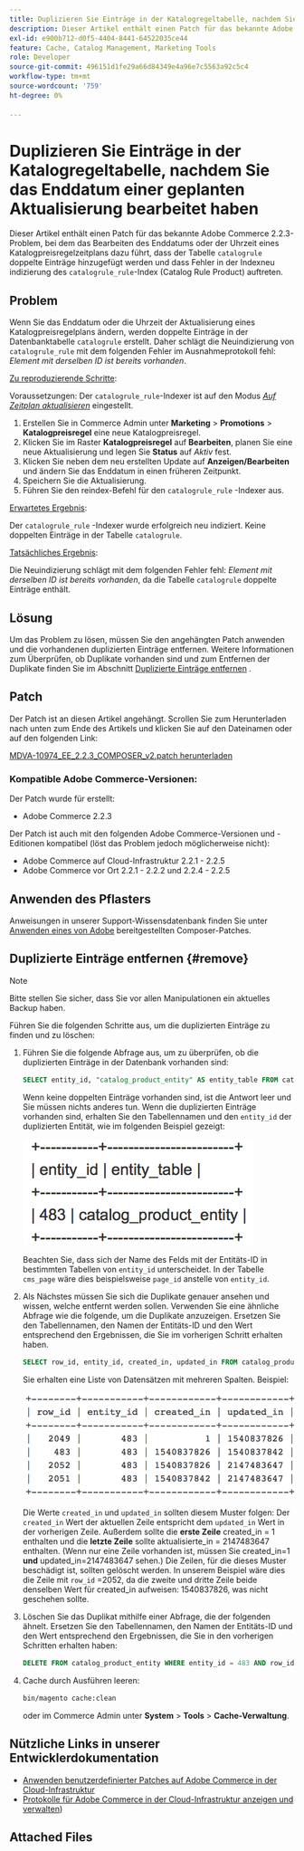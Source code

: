 ```yaml
---
title: Duplizieren Sie Einträge in der Katalogregeltabelle, nachdem Sie das Enddatum einer geplanten Aktualisierung bearbeitet haben
description: Dieser Artikel enthält einen Patch für das bekannte Adobe Commerce 2.2.3-Problem, bei dem das Bearbeiten des Enddatums oder der Uhrzeit eines Katalogpreisregelzeitplans dazu führt, dass der Tabelle "Katalogregel"doppelte Einträge hinzugefügt werden und Fehler in der Indexneu indizierung "catalogregel_rule"(Katalogregelprodukt) auftreten.
exl-id: e900b712-d0f5-4404-8441-64522035ce44
feature: Cache, Catalog Management, Marketing Tools
role: Developer
source-git-commit: 496151d1fe29a66d84349e4a96e7c5563a92c5c4
workflow-type: tm+mt
source-wordcount: '759'
ht-degree: 0%

---
```


# Duplizieren Sie Einträge in der Katalogregeltabelle, nachdem Sie das Enddatum einer geplanten Aktualisierung bearbeitet haben

Dieser Artikel enthält einen Patch für das bekannte Adobe Commerce 2.2.3-Problem, bei dem das Bearbeiten des Enddatums oder der Uhrzeit eines Katalogpreisregelzeitplans dazu führt, dass der Tabelle `catalogrule` doppelte Einträge hinzugefügt werden und dass Fehler in der Indexneu indizierung des `catalogrule_rule`-Index (Catalog Rule Product) auftreten.

## Problem

Wenn Sie das Enddatum oder die Uhrzeit der Aktualisierung eines Katalogpreisregelplans ändern, werden doppelte Einträge in der Datenbanktabelle `catalogrule` erstellt. Daher schlägt die Neuindizierung von `catalogrule_rule` mit dem folgenden Fehler im Ausnahmeprotokoll fehl: *Element mit derselben ID ist bereits vorhanden*.

<u>Zu reproduzierende Schritte</u>:

Voraussetzungen: Der `catalogrule_rule`-Indexer ist auf den Modus *[Auf Zeitplan aktualisieren](https://experienceleague.adobe.com/docs/commerce-operations/implementation-playbook/best-practices/maintenance/indexer-configuration.html)* eingestellt.

1. Erstellen Sie in Commerce Admin unter **Marketing** > **Promotions** > **Katalogpreisregel** eine neue Katalogpreisregel.
1. Klicken Sie im Raster **Katalogpreisregel** auf **Bearbeiten**, planen Sie eine neue Aktualisierung und legen Sie **Status** auf *Aktiv* fest.
1. Klicken Sie neben dem neu erstellten Update auf **Anzeigen/Bearbeiten** und ändern Sie das Enddatum in einen früheren Zeitpunkt.
1. Speichern Sie die Aktualisierung.
1. Führen Sie den reindex-Befehl für den `catalogrule_rule` -Indexer aus.

<u>Erwartetes Ergebnis</u>:

Der `catalogrule_rule` -Indexer wurde erfolgreich neu indiziert. Keine doppelten Einträge in der Tabelle `catalogrule`.

<u>Tatsächliches Ergebnis</u>:

Die Neuindizierung schlägt mit dem folgenden Fehler fehl: *Element mit derselben ID ist bereits vorhanden*, da die Tabelle `catalogrule` doppelte Einträge enthält.

## Lösung

Um das Problem zu lösen, müssen Sie den angehängten Patch anwenden und die vorhandenen duplizierten Einträge entfernen. Weitere Informationen zum Überprüfen, ob Duplikate vorhanden sind und zum Entfernen der Duplikate finden Sie im Abschnitt [Duplizierte Einträge entfernen](#remove) .

## Patch

Der Patch ist an diesen Artikel angehängt. Scrollen Sie zum Herunterladen nach unten zum Ende des Artikels und klicken Sie auf den Dateinamen oder auf den folgenden Link:

[MDVA-10974\_EE\_2.2.3\_COMPOSER\_v2.patch herunterladen](assets/MDVA-10974_EE_2.2.3_COMPOSER_v2.patch.zip)

### Kompatible Adobe Commerce-Versionen:

Der Patch wurde für erstellt:

* Adobe Commerce 2.2.3

Der Patch ist auch mit den folgenden Adobe Commerce-Versionen und -Editionen kompatibel (löst das Problem jedoch möglicherweise nicht):

* Adobe Commerce auf Cloud-Infrastruktur 2.2.1 - 2.2.5
* Adobe Commerce vor Ort 2.2.1 - 2.2.2 und 2.2.4 - 2.2.5

## Anwenden des Pflasters

Anweisungen in unserer Support-Wissensdatenbank finden Sie unter [Anwenden eines von Adobe](/help/how-to/general/how-to-apply-a-composer-patch-provided-by-magento.md) bereitgestellten Composer-Patches.

## Duplizierte Einträge entfernen {#remove}

>[!NOTE]
>
>Bitte stellen Sie sicher, dass Sie vor allen Manipulationen ein aktuelles Backup haben.

Führen Sie die folgenden Schritte aus, um die duplizierten Einträge zu finden und zu löschen:

1. Führen Sie die folgende Abfrage aus, um zu überprüfen, ob die duplizierten Einträge in der Datenbank vorhanden sind:

   ```SQL
   SELECT entity_id, "catalog_product_entity" AS entity_table FROM catalog_product_entity GROUP BY entity_id, created_in HAVING COUNT(*) > 1    UNION    SELECT entity_id, "catalog_product_entity" AS entity_table FROM catalog_product_entity group by entity_id, updated_in having count(*) > 1    UNION    SELECT rule_id as entity_id, "catalogrule" AS entity_table FROM catalogrule GROUP BY entity_id, created_in HAVING COUNT(*) > 1    UNION    SELECT rule_id as entity_id, "catalogrule" AS entity_table FROM catalogrule GROUP BY entity_id, updated_in HAVING COUNT(*) > 1    UNION    SELECT rule_id as entity_id, "salesrule" AS entity_table FROM salesrule GROUP BY entity_id, created_in HAVING COUNT(*) > 1    UNION    SELECT rule_id as entity_id, "salesrule" AS entity_table FROM salesrule GROUP BY entity_id, updated_in HAVING COUNT(*) > 1    UNION    SELECT page_id as entity_id, "cms_page" AS entity_table FROM cms_page GROUP BY entity_id, created_in HAVING COUNT(*) > 1    UNION    SELECT page_id as entity_id, "cms_page" AS entity_table FROM cms_page GROUP BY entity_id, updated_in HAVING COUNT(*) > 1    UNION    SELECT block_id as entity_id, "cms_block" AS entity_table FROM cms_block GROUP BY entity_id, created_in HAVING COUNT(*) > 1    UNION    SELECT block_id as entity_id, "cms_block" AS entity_table FROM cms_block GROUP BY entity_id, updated_in HAVING COUNT(*) > 1;
   ```

   Wenn keine doppelten Einträge vorhanden sind, ist die Antwort leer und Sie müssen nichts anderes tun. Wenn die duplizierten Einträge vorhanden sind, erhalten Sie den Tabellennamen und den `entity_id` der duplizierten Entität, wie im folgenden Beispiel gezeigt:

   ![table_results1.png](assets/table_results1.png)

   Beachten Sie, dass sich der Name des Felds mit der Entitäts-ID in bestimmten Tabellen von `entity_id` unterscheidet. In der Tabelle `cms_page` wäre dies beispielsweise `page_id` anstelle von `entity_id`.

1. Als Nächstes müssen Sie sich die Duplikate genauer ansehen und wissen, welche entfernt werden sollen. Verwenden Sie eine ähnliche Abfrage wie die folgende, um die Duplikate anzuzeigen. Ersetzen Sie den Tabellennamen, den Namen der Entitäts-ID und den Wert entsprechend den Ergebnissen, die Sie im vorherigen Schritt erhalten haben.

   ```sql
   SELECT row_id, entity_id, created_in, updated_in FROM catalog_product_entity WHERE entity_id = 483 ORDER BY created_in;
   ```

   Sie erhalten eine Liste von Datensätzen mit mehreren Spalten. Beispiel:

   ![table_results2.png](assets/table_results2.png)

   Die Werte `created_in` und `updated_in` sollten diesem Muster folgen: Der `created_in` Wert der aktuellen Zeile entspricht dem `updated_in` Wert in der vorherigen Zeile. Außerdem sollte die **erste Zeile** created\_in = 1 enthalten und die **letzte Zeile** sollte aktualisierte\_in = 2147483647 enthalten. (Wenn nur eine Zeile vorhanden ist, müssen Sie created\_in=1 **und** updated\_in=2147483647 sehen.) Die Zeilen, für die dieses Muster beschädigt ist, sollten gelöscht werden. In unserem Beispiel wäre dies die Zeile mit `row_id` =2052, da die zweite und dritte Zeile beide denselben Wert für created_in aufweisen: 1540837826, was nicht geschehen sollte.

1. Löschen Sie das Duplikat mithilfe einer Abfrage, die der folgenden ähnelt. Ersetzen Sie den Tabellennamen, den Namen der Entitäts-ID und den Wert entsprechend den Ergebnissen, die Sie in den vorherigen Schritten erhalten haben:

   ```sql
   DELETE FROM catalog_product_entity WHERE entity_id = 483 AND row_id = 2052;
   ```

1. Cache durch Ausführen leeren:

   ```bash
   bin/magento cache:clean
   ```

   oder im Commerce Admin unter **System** > **Tools** > **Cache-Verwaltung**.

## Nützliche Links in unserer Entwicklerdokumentation

* [Anwenden benutzerdefinierter Patches auf Adobe Commerce in der Cloud-Infrastruktur](https://experienceleague.adobe.com/docs/commerce-cloud-service/user-guide/develop/upgrade/apply-patches.html)
* [Protokolle für Adobe Commerce in der Cloud-Infrastruktur anzeigen und verwalten](https://experienceleague.adobe.com/docs/commerce-cloud-service/user-guide/develop/test/log-locations.html))

## Attached Files
